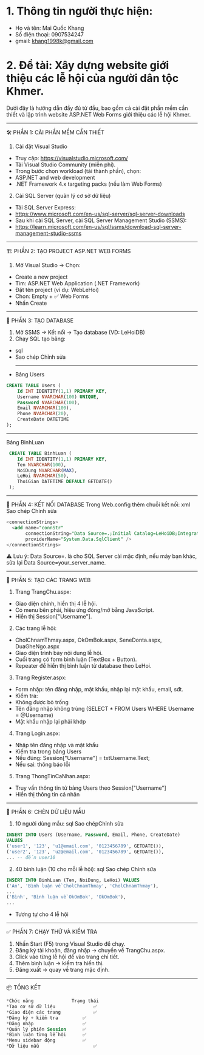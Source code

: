 # 1. Thông tin người thực hiện:
   * Họ và tên: Mai Quốc Khang
   * Số điện thoại: 0907534247
   * gmail: khang1998k@gmail.com
# 2. Đề tài: Xây dựng website giới thiệu các lễ hội của người dân tộc Khmer.
  Dưới đây là hướng dẫn đầy đủ từ đầu, bao gồm cả cài đặt phần mềm cần thiết và lập trình website ASP.NET Web Forms giới thiệu các lễ hội Khmer.
________________________________________
🛠 PHẦN 1: CÀI PHẦN MỀM CẦN THIẾT
1. Cài đặt Visual Studio
* Truy cập: https://visualstudio.microsoft.com/
* Tải Visual Studio Community (miễn phí).
* Trong bước chọn workload (tải thành phần), chọn:
* ASP.NET and web development
* .NET Framework 4.x targeting packs (nếu làm Web Forms)
2. Cài SQL Server (quản lý cơ sở dữ liệu)
* Tải SQL Server Express:
* https://www.microsoft.com/en-us/sql-server/sql-server-downloads
* Sau khi cài SQL Server, cài SQL Server Management Studio (SSMS):
* https://learn.microsoft.com/en-us/sql/ssms/download-sql-server-management-studio-ssms
________________________________________
🏗 PHẦN 2: TẠO PROJECT ASP.NET WEB FORMS
1. Mở Visual Studio → Chọn:
* Create a new project
* Tìm: ASP.NET Web Application (.NET Framework)
* Đặt tên project (ví dụ: WebLeHoi)
* Chọn: Empty + ✅ Web Forms
* Nhấn Create
________________________________________
🧱 PHẦN 3: TẠO DATABASE
1. Mở SSMS → Kết nối → Tạo database (VD: LeHoiDB)
2. Chạy SQL tạo bảng:
* sql
* Sao chép Chỉnh sửa
  ________________________________________
* Bảng Users
```sql
CREATE TABLE Users (
    Id INT IDENTITY(1,1) PRIMARY KEY,
    Username NVARCHAR(100) UNIQUE,
    Password NVARCHAR(100),
    Email NVARCHAR(100),
    Phone NVARCHAR(20),
    CreateDate DATETIME
);
```
________________________________________
Bảng BinhLuan
```sql
 CREATE TABLE BinhLuan (
    Id INT IDENTITY(1,1) PRIMARY KEY,
    Ten NVARCHAR(100),
    NoiDung NVARCHAR(MAX),
    LeHoi NVARCHAR(50),
    ThoiGian DATETIME DEFAULT GETDATE()
 );
```
________________________________________
🔌 PHẦN 4: KẾT NỐI DATABASE
Trong Web.config thêm chuỗi kết nối:
xml
Sao chép Chỉnh sửa
```sql
<connectionStrings>
  <add name="connStr" 
       connectionString="Data Source=.;Initial Catalog=LeHoiDB;Integrated Security=True" 
       providerName="System.Data.SqlClient" />
</connectionStrings>
```
⚠️ Lưu ý: Data Source=. là cho SQL Server cài mặc định, nếu máy bạn khác, sửa lại Data Source=your_server_name.

________________________________________
📄 PHẦN 5: TẠO CÁC TRANG WEB
1. Trang TrangChu.aspx:
* Giao diện chính, hiển thị 4 lễ hội.
* Có menu bên phải, hiệu ứng đóng/mở bằng JavaScript.
* Hiển thị Session["Username"].
2. Các trang lễ hội:
* CholChnamThmay.aspx, OkOmBok.aspx, SeneDonta.aspx, DuaGheNgo.aspx
* Giao diện trình bày nội dung lễ hội.
* Cuối trang có form bình luận (TextBox + Button).
* Repeater để hiển thị bình luận từ database theo LeHoi.
3. Trang Register.aspx:
* Form nhập: tên đăng nhập, mật khẩu, nhập lại mật khẩu, email, sđt.
* Kiểm tra:
* Không được bỏ trống
* Tên đăng nhập không trùng (SELECT * FROM Users WHERE Username = @Username)
* Mật khẩu nhập lại phải khớp
4. Trang Login.aspx:
* Nhập tên đăng nhập và mật khẩu
* Kiểm tra trong bảng Users
* Nếu đúng: Session["Username"] = txtUsername.Text;
* Nếu sai: thông báo lỗi
5. Trang ThongTinCaNhan.aspx:
* Truy vấn thông tin từ bảng Users theo Session["Username"]
* Hiển thị thông tin cá nhân
_______________________________________
📝 PHẦN 6: CHÈN DỮ LIỆU MẪU
1. 10 người dùng mẫu:
sql
Sao chépChỉnh sửa
```sql
INSERT INTO Users (Username, Password, Email, Phone, CreateDate)
VALUES 
('user1', '123', 'u1@email.com', '0123456789', GETDATE()),
('user2', '123', 'u2@email.com', '0123456789', GETDATE()),
... -- đến user10
```
2. 40 bình luận (10 cho mỗi lễ hội):
sql
Sao chép Chỉnh sửa
```sql
INSERT INTO BinhLuan (Ten, NoiDung, LeHoi) VALUES
('An', 'Bình luận về CholChnamThmay', 'CholChnamThmay'),
...
('Bình', 'Bình luận về OkOmBok', 'OkOmBok'),
...
```
* Tương tự cho 4 lễ hội
________________________________________
✅ PHẦN 7: CHẠY THỬ VÀ KIỂM TRA
1. Nhấn Start (F5) trong Visual Studio để chạy.
2. Đăng ký tài khoản, đăng nhập → chuyển về TrangChu.aspx.
3. Click vào từng lễ hội để vào trang chi tiết.
4. Thêm bình luận → kiểm tra hiển thị.
5. Đăng xuất → quay về trang mặc định.
________________________________________
📦 TỔNG KẾT
```sql
*Chức năng	            Trạng thái
*Tạo cơ sở dữ liệu              ✅
*Giao diện các trang	        ✅
*Đăng ký + kiểm tra       	✅
*Đăng nhập	                ✅
*Quản lý phiên Session    	✅
*Bình luận từng lễ hội    	✅
*Menu sidebar động        	✅
*Dữ liệu mẫu	                ✅
```
